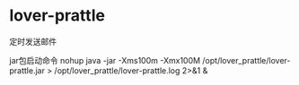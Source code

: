 # lover-prattle
定时发送邮件

jar包启动命令
nohup java -jar -Xms100m -Xmx100M /opt/lover_prattle/lover-prattle.jar > /opt/lover_prattle/lover-prattle.log 2>&1 &
